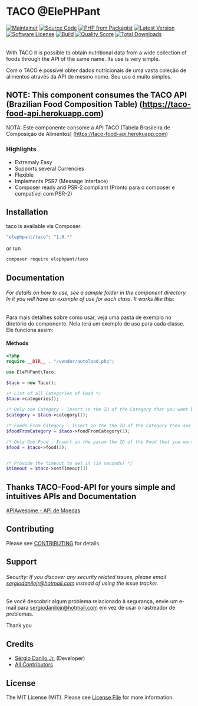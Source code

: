 # TACO @ElePHPant

[![Maintainer](http://img.shields.io/badge/maintainer-@sergiodanilojr-blue.svg?style=flat-square)](https://twitter.com/sergiodanilojr)
[![Source Code](http://img.shields.io/badge/source-elephpant/taco-blue.svg?style=flat-square)](https://github.com/sergiodanilojr/taco)
[![PHP from Packagist](https://img.shields.io/packagist/php-v/elephpant/taco.svg?style=flat-square)](https://packagist.org/packages/elephpant/taco)
[![Latest Version](https://img.shields.io/github/release/elephpant/taco.svg?style=flat-square)](https://github.com/sergiodanilojr/taco/releases)
[![Software License](https://img.shields.io/badge/license-MIT-brightgreen.svg?style=flat-square)](LICENSE)
[![Build](https://img.shields.io/scrutinizer/build/g/sergiodanilojr/taco.svg?style=flat-square)](https://scrutinizer-ci.com/g/sergiodanilojr/taco)
[![Quality Score](https://img.shields.io/scrutinizer/g/sergiodanilojr/taco.svg?style=flat-square)](https://scrutinizer-ci.com/g/sergiodanilojr/taco)
[![Total Downloads](https://img.shields.io/packagist/dt/elephpant/taco.svg?style=flat-square)](https://packagist.org/packages/elephpant/taco)

###### 
With TACO it is possible to obtain nutritional data from a wide collection of foods through the API of the same name. Its use is very simple.

Com o TACO é possível obter dados nutricionais de uma vasta coleção de alimentos através da API de mesmo nome. Seu uso é muito simples.

## NOTE: This component consumes the TACO API (Brazilian Food Composition Table) (https://taco-food-api.herokuapp.com)
NOTA: Este componente consome a API TACO (Tabela Brasileira de Composição de Alimentos) (https://taco-food-api.herokuapp.com)

### Highlights

- Extremaly Easy
- Supports several Currencies
- Flexible
- Implements PSR7 (Message Interface)
- Composer ready and PSR-2 compliant (Pronto para o composer e compatível com PSR-2)


## Installation

taco is available via Composer:

```bash
"elephpant/taco": "1.0.*"
```

or run

```bash
composer require elephpant/taco
```

## Documentation

###### For details on how to use, see a sample folder in the component directory. In it you will have an example of use for each class. It works like this:

Para mais detalhes sobre como usar, veja uma pasta de exemplo no diretório do componente. Nela terá um exemplo de uso para cada classe. Ele funciona assim:

#### Methods

```php
<?php
require __DIR__ . "/vendor/autoload.php";

use ElePHPant\Taco;

$taco = new Taco();

/* List of all Categories of Food */
$taco->categories();

/* Only one Category - Insert in the ID of the Category that you want bring */
$category = $taco->category(1);

/* Foods From Category - Insert in the the ID of the Category then see all foods */
$foodFromCategory = $taco->foodFromCategory(1);

/* Only One Food - Insert in the param the ID of the Food that you want bring */
$food = $taco->food(2);


/* Provide the timeout to set it (in seconds) */
$timeout = $taco->setTimeout(3)

```


## Thanks TACO-Food-API for yours simple and intuitives APIs and Documentation

[APIAwesome - API de Moedas](https://taco-food-api.herokuapp.com/)


## Contributing

Please see [CONTRIBUTING](https://github.com/sergiodanilojr/taco/blob/master/CONTRIBUTING.md) for details.

## Support

###### Security: If you discover any security related issues, please email sergiodanilojr@hotmail.com instead of using the issue tracker.

Se você descobrir algum problema relacionado à segurança, envie um e-mail para sergiodanilojr@hotmail.com em vez de usar o rastreador de problemas.

Thank you

## Credits

- [Sérgio Danilo Jr.](https://github.com/sergiodanilojr) (Developer)
- [All Contributors](https://github.com/sergiodanilojr/taco/contributors)

## License

The MIT License (MIT). Please see [License File](https://github.com/sergiodanilojr/taco/blob/master/LICENSE) for more information.
